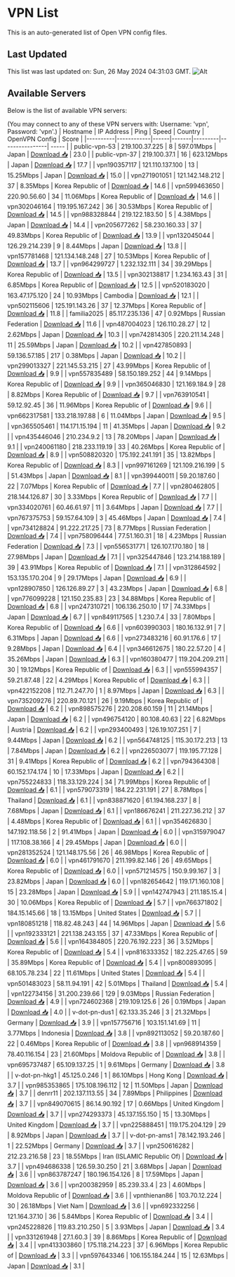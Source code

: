 # VPN List

This is an auto-generated list of Open VPN config files.

## Last Updated

This list was last updated on: Sun, 26 May 2024 04:31:03 GMT.
![Alt](https://repobeats.axiom.co/api/embed/186b98318ef1479477931607c1ad7d823f12451f.svg "Repobeats analytics image")

## Available Servers

Below is the list of available VPN servers:

(You may connect to any of these VPN servers with: Username: 'vpn', Password: 'vpn'.)
| Hostname | IP Address | Ping | Speed | Country | OpenVPN Config | Score |
|----------|------------|------|-------|---------|----------------| ----- |
| public-vpn-53 | 219.100.37.225 | 8 | 597.01Mbps | Japan | [Download 📥](./configs/server_0_JP.ovpn) | 23.0 |
| public-vpn-37 | 219.100.37.1 | 16 | 623.12Mbps | Japan | [Download 📥](./configs/server_1_JP.ovpn) | 17.7 |
| vpn190357117 | 121.110.137.100 | 13 | 15.25Mbps | Japan | [Download 📥](./configs/server_2_JP.ovpn) | 15.0 |
| vpn271901051 | 121.142.148.212 | 37 | 8.35Mbps | Korea Republic of | [Download 📥](./configs/server_3_KR.ovpn) | 14.6 |
| vpn599463650 | 220.90.56.60 | 34 | 11.06Mbps | Korea Republic of | [Download 📥](./configs/server_4_KR.ovpn) | 14.6 |
| vpn302046164 | 119.195.167.242 | 36 | 30.53Mbps | Korea Republic of | [Download 📥](./configs/server_5_KR.ovpn) | 14.5 |
| vpn988328844 | 219.122.183.50 | 5 | 4.38Mbps | Japan | [Download 📥](./configs/server_6_JP.ovpn) | 14.4 |
| vpn205677262 | 58.230.160.33 | 37 | 49.83Mbps | Korea Republic of | [Download 📥](./configs/server_7_KR.ovpn) | 13.9 |
| vpn132045044 | 126.29.214.239 | 9 | 8.44Mbps | Japan | [Download 📥](./configs/server_8_JP.ovpn) | 13.8 |
| vpn157781468 | 121.134.148.248 | 27 | 10.53Mbps | Korea Republic of | [Download 📥](./configs/server_9_KR.ovpn) | 13.7 |
| vpn964299727 | 1.232.132.111 | 34 | 39.29Mbps | Korea Republic of | [Download 📥](./configs/server_10_KR.ovpn) | 13.5 |
| vpn302138817 | 1.234.163.43 | 31 | 6.85Mbps | Korea Republic of | [Download 📥](./configs/server_11_KR.ovpn) | 12.5 |
| vpn520183020 | 163.47.175.120 | 24 | 10.93Mbps | Cambodia | [Download 📥](./configs/server_12_KH.ovpn) | 12.1 |
| vpn502115606 | 125.191.143.26 | 37 | 12.37Mbps | Korea Republic of | [Download 📥](./configs/server_13_KR.ovpn) | 11.8 |
| familia2025 | 85.117.235.136 | 47 | 0.92Mbps | Russian Federation | [Download 📥](./configs/server_14_RU.ovpn) | 11.6 |
| vpn487004023 | 126.110.28.27 | 12 | 2.62Mbps | Japan | [Download 📥](./configs/server_15_JP.ovpn) | 10.3 |
| vpn742814305 | 220.211.14.248 | 11 | 25.59Mbps | Japan | [Download 📥](./configs/server_16_JP.ovpn) | 10.2 |
| vpn427850893 | 59.136.57.185 | 217 | 0.38Mbps | Japan | [Download 📥](./configs/server_17_JP.ovpn) | 10.2 |
| vpn299013327 | 221.145.53.215 | 27 | 43.99Mbps | Korea Republic of | [Download 📥](./configs/server_18_KR.ovpn) | 9.9 |
| vpn557835489 | 58.150.189.252 | 44 | 9.14Mbps | Korea Republic of | [Download 📥](./configs/server_19_KR.ovpn) | 9.9 |
| vpn365046830 | 121.169.184.9 | 28 | 8.82Mbps | Korea Republic of | [Download 📥](./configs/server_20_KR.ovpn) | 9.7 |
| vpn763910541 | 59.12.92.45 | 36 | 11.96Mbps | Korea Republic of | [Download 📥](./configs/server_21_KR.ovpn) | 9.6 |
| vpn662317581 | 133.218.197.88 | 6 | 11.04Mbps | Japan | [Download 📥](./configs/server_22_JP.ovpn) | 9.5 |
| vpn365505461 | 114.171.15.194 | 11 | 41.35Mbps | Japan | [Download 📥](./configs/server_23_JP.ovpn) | 9.2 |
| vpn435446046 | 210.234.9.2 | 13 | 78.20Mbps | Japan | [Download 📥](./configs/server_24_JP.ovpn) | 9.1 |
| vpn240061180 | 218.233.119.19 | 33 | 40.26Mbps | Korea Republic of | [Download 📥](./configs/server_25_KR.ovpn) | 8.9 |
| vpn508820320 | 175.192.241.191 | 35 | 13.82Mbps | Korea Republic of | [Download 📥](./configs/server_26_KR.ovpn) | 8.3 |
| vpn997161269 | 121.109.216.199 | 5 | 51.43Mbps | Japan | [Download 📥](./configs/server_27_JP.ovpn) | 8.1 |
| vpn399440011 | 59.20.187.60 | 22 | 7.07Mbps | Korea Republic of | [Download 📥](./configs/server_28_KR.ovpn) | 7.7 |
| vpn280462805 | 218.144.126.87 | 30 | 3.33Mbps | Korea Republic of | [Download 📥](./configs/server_29_KR.ovpn) | 7.7 |
| vpn334020761 | 60.46.61.97 | 11 | 3.64Mbps | Japan | [Download 📥](./configs/server_30_JP.ovpn) | 7.7 |
| vpn767375753 | 59.157.64.109 | 3 | 45.46Mbps | Japan | [Download 📥](./configs/server_31_JP.ovpn) | 7.4 |
| vpn734128824 | 91.222.217.25 | 73 | 8.77Mbps | Russian Federation | [Download 📥](./configs/server_32_RU.ovpn) | 7.4 |
| vpn758096444 | 77.51.160.31 | 18 | 4.23Mbps | Russian Federation | [Download 📥](./configs/server_33_RU.ovpn) | 7.3 |
| vpn556531771 | 126.107.170.180 | 18 | 27.98Mbps | Japan | [Download 📥](./configs/server_34_JP.ovpn) | 7.1 |
| vpn325447846 | 123.214.188.189 | 39 | 43.91Mbps | Korea Republic of | [Download 📥](./configs/server_35_KR.ovpn) | 7.1 |
| vpn312864592 | 153.135.170.204 | 9 | 29.17Mbps | Japan | [Download 📥](./configs/server_36_JP.ovpn) | 6.9 |
| vpn128907850 | 126.126.89.27 | 3 | 43.23Mbps | Japan | [Download 📥](./configs/server_37_JP.ovpn) | 6.8 |
| vpn776099228 | 121.150.235.83 | 23 | 34.88Mbps | Korea Republic of | [Download 📥](./configs/server_38_KR.ovpn) | 6.8 |
| vpn247310721 | 106.136.250.10 | 17 | 74.33Mbps | Japan | [Download 📥](./configs/server_39_JP.ovpn) | 6.7 |
| vpn849117565 | 1.230.7.4 | 33 | 7.80Mbps | Korea Republic of | [Download 📥](./configs/server_40_KR.ovpn) | 6.6 |
| vpn603990303 | 180.16.132.91 | 7 | 6.31Mbps | Japan | [Download 📥](./configs/server_41_JP.ovpn) | 6.6 |
| vpn273483216 | 60.91.176.6 | 17 | 9.28Mbps | Japan | [Download 📥](./configs/server_42_JP.ovpn) | 6.4 |
| vpn346612675 | 180.22.57.20 | 4 | 35.26Mbps | Japan | [Download 📥](./configs/server_43_JP.ovpn) | 6.3 |
| vpn160380477 | 119.204.209.211 | 30 | 19.12Mbps | Korea Republic of | [Download 📥](./configs/server_44_KR.ovpn) | 6.3 |
| vpn555994357 | 59.21.87.48 | 22 | 4.29Mbps | Korea Republic of | [Download 📥](./configs/server_45_KR.ovpn) | 6.3 |
| vpn422152208 | 112.71.247.70 | 1 | 8.97Mbps | Japan | [Download 📥](./configs/server_46_JP.ovpn) | 6.3 |
| vpn735209276 | 220.89.70.121 | 26 | 9.19Mbps | Korea Republic of | [Download 📥](./configs/server_47_KR.ovpn) | 6.2 |
| vpn898575276 | 220.208.60.159 | 11 | 21.14Mbps | Japan | [Download 📥](./configs/server_48_JP.ovpn) | 6.2 |
| vpn496754120 | 80.108.40.63 | 22 | 6.82Mbps | Austria | [Download 📥](./configs/server_49_AT.ovpn) | 6.2 |
| vpn293400493 | 126.19.107.251 | 7 | 9.44Mbps | Japan | [Download 📥](./configs/server_50_JP.ovpn) | 6.2 |
| vpn564748125 | 115.30.172.213 | 13 | 7.84Mbps | Japan | [Download 📥](./configs/server_51_JP.ovpn) | 6.2 |
| vpn226503077 | 119.195.77.128 | 31 | 9.41Mbps | Korea Republic of | [Download 📥](./configs/server_52_KR.ovpn) | 6.2 |
| vpn794364308 | 60.152.174.174 | 10 | 17.33Mbps | Japan | [Download 📥](./configs/server_53_JP.ovpn) | 6.2 |
| vpn755224833 | 118.33.129.224 | 34 | 71.99Mbps | Korea Republic of | [Download 📥](./configs/server_54_KR.ovpn) | 6.1 |
| vpn579073319 | 184.22.231.191 | 27 | 8.78Mbps | Thailand | [Download 📥](./configs/server_55_TH.ovpn) | 6.1 |
| vpn838871620 | 61.194.168.237 | 8 | 7.68Mbps | Japan | [Download 📥](./configs/server_56_JP.ovpn) | 6.1 |
| vpn186676241 | 211.227.36.212 | 37 | 4.48Mbps | Korea Republic of | [Download 📥](./configs/server_57_KR.ovpn) | 6.1 |
| vpn354626830 | 147.192.118.56 | 2 | 91.41Mbps | Japan | [Download 📥](./configs/server_58_JP.ovpn) | 6.0 |
| vpn315979047 | 117.108.38.166 | 4 | 29.45Mbps | Japan | [Download 📥](./configs/server_59_JP.ovpn) | 6.0 |
| vpn281352524 | 121.148.175.56 | 26 | 46.98Mbps | Korea Republic of | [Download 📥](./configs/server_60_KR.ovpn) | 6.0 |
| vpn461791670 | 211.199.82.146 | 26 | 49.65Mbps | Korea Republic of | [Download 📥](./configs/server_61_KR.ovpn) | 6.0 |
| vpn571214575 | 150.9.99.167 | 3 | 23.82Mbps | Japan | [Download 📥](./configs/server_62_JP.ovpn) | 6.0 |
| vpn182654642 | 119.171.160.108 | 15 | 23.28Mbps | Japan | [Download 📥](./configs/server_63_JP.ovpn) | 5.9 |
| vpn142747943 | 211.185.15.4 | 30 | 10.06Mbps | Korea Republic of | [Download 📥](./configs/server_64_KR.ovpn) | 5.7 |
| vpn766371802 | 184.15.145.66 | 18 | 13.15Mbps | United States | [Download 📥](./configs/server_65_US.ovpn) | 5.7 |
| vpn180851218 | 118.82.48.243 | 44 | 14.96Mbps | Japan | [Download 📥](./configs/server_66_JP.ovpn) | 5.6 |
| vpn192333121 | 221.138.243.155 | 37 | 47.33Mbps | Korea Republic of | [Download 📥](./configs/server_67_KR.ovpn) | 5.6 |
| vpn164384805 | 220.76.192.223 | 36 | 3.52Mbps | Korea Republic of | [Download 📥](./configs/server_68_KR.ovpn) | 5.4 |
| vpn816333352 | 182.225.47.65 | 59 | 35.89Mbps | Korea Republic of | [Download 📥](./configs/server_69_KR.ovpn) | 5.4 |
| vpn800893095 | 68.105.78.234 | 22 | 11.61Mbps | United States | [Download 📥](./configs/server_70_US.ovpn) | 5.4 |
| vpn501483023 | 58.11.94.191 | 42 | 5.01Mbps | Thailand | [Download 📥](./configs/server_71_TH.ovpn) | 5.4 |
| vpn122734156 | 31.200.239.66 | 129 | 9.03Mbps | Russian Federation | [Download 📥](./configs/server_72_RU.ovpn) | 4.9 |
| vpn724602368 | 219.109.125.6 | 26 | 0.19Mbps | Japan | [Download 📥](./configs/server_73_JP.ovpn) | 4.0 |
| v-dot-pn-dus1 | 62.133.35.246 | 3 | 21.32Mbps | Germany | [Download 📥](./configs/server_74_DE.ovpn) | 3.9 |
| vpn157756716 | 103.151.141.69 | 11 | 3.77Mbps | Indonesia | [Download 📥](./configs/server_75_ID.ovpn) | 3.8 |
| vpn892113052 | 59.20.187.60 | 22 | 0.46Mbps | Korea Republic of | [Download 📥](./configs/server_76_KR.ovpn) | 3.8 |
| vpn968914359 | 78.40.116.154 | 23 | 21.60Mbps | Moldova Republic of | [Download 📥](./configs/server_77_MD.ovpn) | 3.8 |
| vpn695737487 | 65.109.137.25 | 1 | 9.61Mbps | Germany | [Download 📥](./configs/server_78_DE.ovpn) | 3.8 |
| v-dot-pn-hkg1 | 45.125.0.246 | 1 | 86.10Mbps | Hong Kong | [Download 📥](./configs/server_79_HK.ovpn) | 3.7 |
| vpn985353865 | 175.108.196.112 | 12 | 11.50Mbps | Japan | [Download 📥](./configs/server_80_JP.ovpn) | 3.7 |
| denrr11 | 202.137.113.55 | 34 | 7.89Mbps | Philippines | [Download 📥](./configs/server_81_PH.ovpn) | 3.7 |
| vpn849070615 | 86.14.90.192 | 17 | 0.66Mbps | United Kingdom | [Download 📥](./configs/server_82_GB.ovpn) | 3.7 |
| vpn274293373 | 45.137.155.150 | 15 | 13.30Mbps | United Kingdom | [Download 📥](./configs/server_83_GB.ovpn) | 3.7 |
| vpn225888451 | 119.175.204.129 | 29 | 8.92Mbps | Japan | [Download 📥](./configs/server_84_JP.ovpn) | 3.7 |
| v-dot-pn-ams1 | 78.142.193.246 | 1 | 22.52Mbps | Germany | [Download 📥](./configs/server_85_DE.ovpn) | 3.7 |
| vpn250616282 | 212.23.216.58 | 23 | 18.55Mbps | Iran (ISLAMIC Republic Of) | [Download 📥](./configs/server_86_IR.ovpn) | 3.7 |
| vpn494686338 | 126.59.30.250 | 21 | 3.68Mbps | Japan | [Download 📥](./configs/server_87_JP.ovpn) | 3.6 |
| vpn863787247 | 180.196.154.126 | 8 | 17.59Mbps | Japan | [Download 📥](./configs/server_88_JP.ovpn) | 3.6 |
| vpn200382959 | 85.239.33.4 | 23 | 4.60Mbps | Moldova Republic of | [Download 📥](./configs/server_89_MD.ovpn) | 3.6 |
| vpnthienan86 | 103.70.12.224 | 30 | 26.18Mbps | Viet Nam | [Download 📥](./configs/server_90_VN.ovpn) | 3.6 |
| vpn692332256 | 121.164.37.10 | 36 | 5.84Mbps | Korea Republic of | [Download 📥](./configs/server_91_KR.ovpn) | 3.4 |
| vpn245228826 | 119.83.210.250 | 5 | 3.93Mbps | Japan | [Download 📥](./configs/server_92_JP.ovpn) | 3.4 |
| vpn331261948 | 27.1.60.3 | 39 | 8.86Mbps | Korea Republic of | [Download 📥](./configs/server_93_KR.ovpn) | 3.4 |
| vpn413303860 | 175.118.214.223 | 37 | 6.96Mbps | Korea Republic of | [Download 📥](./configs/server_94_KR.ovpn) | 3.3 |
| vpn597643346 | 106.155.184.244 | 15 | 12.63Mbps | Japan | [Download 📥](./configs/server_95_JP.ovpn) | 3.1 |
